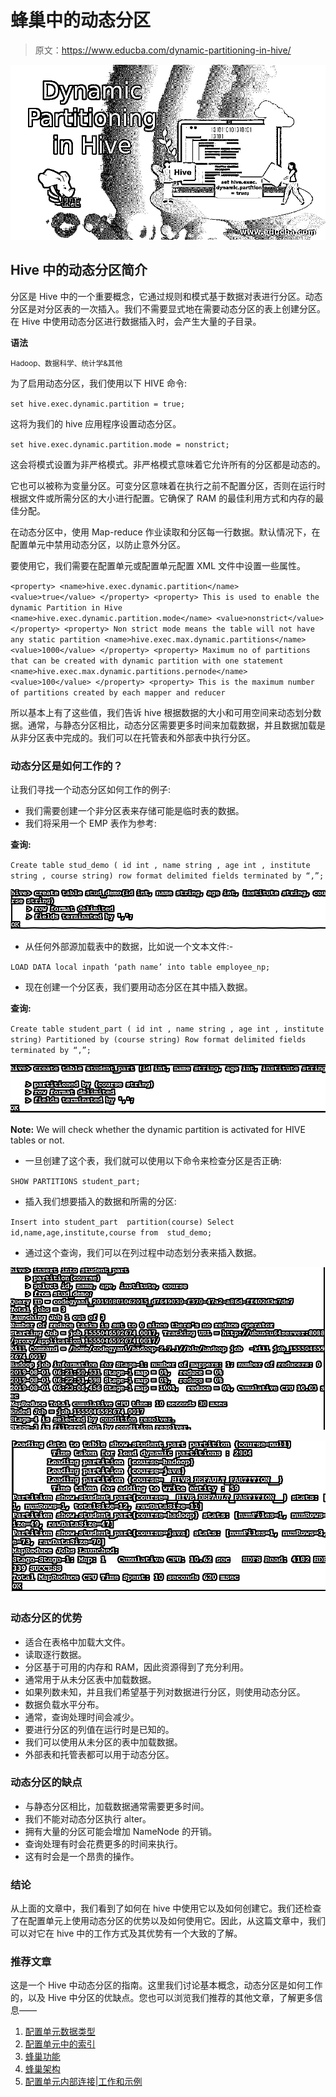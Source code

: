 # 蜂巢中的动态分区

> 原文：<https://www.educba.com/dynamic-partitioning-in-hive/>

![Dynamic Partitioning in Hive](img/5318a1632fe489d0e2fba818fa2dbc9c.png)



## Hive 中的动态分区简介

分区是 Hive 中的一个重要概念，它通过规则和模式基于数据对表进行分区。动态分区是对分区表的一次插入。我们不需要显式地在需要动态分区的表上创建分区。在 Hive 中使用动态分区进行数据插入时，会产生大量的子目录。

**语法**

<small>Hadoop、数据科学、统计学&其他</small>

为了启用动态分区，我们使用以下 HIVE 命令:

`set hive.exec.dynamic.partition = true;`

这将为我们的 hive 应用程序设置动态分区。

`set hive.exec.dynamic.partition.mode = nonstrict;`

这会将模式设置为非严格模式。非严格模式意味着它允许所有的分区都是动态的。

它也可以被称为变量分区。可变分区意味着在执行之前不配置分区，否则在运行时根据文件或所需分区的大小进行配置。它确保了 RAM 的最佳利用方式和内存的最佳分配。

在动态分区中，使用 Map-reduce 作业读取和分区每一行数据。默认情况下，在配置单元中禁用动态分区，以防止意外分区。

要使用它，我们需要在配置单元或配置单元配置 XML 文件中设置一些属性。

`<property>
<name>hive.exec.dynamic.partition</name>
<value>true</value>
</property>
<property>
This is used to enable the dynamic Partition in Hive
<name>hive.exec.dynamic.partition.mode</name>
<value>nonstrict</value>
</property>
<property>
Non strict mode means the table will not have any static partition
<name>hive.exec.max.dynamic.partitions</name>
<value>1000</value>
</property>
<property>
Maximum no of partitions that can be created with dynamic partition with one statement
<name>hive.exec.max.dynamic.partitions.pernode</name>
<value>100</value>
</property>
<property>
This is the maximum number of partitions created by each mapper and reducer`

所以基本上有了这些值，我们告诉 hive 根据数据的大小和可用空间来动态划分数据。通常，与静态分区相比，动态分区需要更多时间来加载数据，并且数据加载是从非分区表中完成的。我们可以在托管表和外部表中执行分区。

### 动态分区是如何工作的？

让我们寻找一个动态分区如何工作的例子:

*   我们需要创建一个非分区表来存储可能是临时表的数据。
*   我们将采用一个 EMP 表作为参考:

**查询:**

`Create table stud_demo ( id int , name string , age int , institute string , course string)
row format delimited fields terminated by “,”;`

![dynamic partitioning hive-query 1](img/79974a45ef7e39ce621213fe1b839f59.png)



*   从任何外部源加载表中的数据，比如说一个文本文件:-

`LOAD DATA local inpath ‘path name’ into table employee_np;`

*   现在创建一个分区表，我们要用动态分区在其中插入数据。

**查询:**

`Create table student_part ( id int , name string , age int , institute string)
Partitioned by (course string)
Row format delimited fields terminated by “,”;`

![dynamic partitioning hive-query 2](img/38da629d7585c7dbfe3ce13e977a2df9.png)



**Note:** We will check whether the dynamic partition is activated for HIVE tables or not.

*   一旦创建了这个表，我们就可以使用以下命令来检查分区是否正确:

`SHOW PARTITIONS student_part;`

*   插入我们想要插入的数据和所需的分区:

`Insert into student_part  partition(course)
Select id,name,age,institute,course from  stud_demo;`

*   通过这个查询，我们可以在列过程中动态划分表来插入数据。

![Query 3](img/9cdcc292b0b6eb30535f768bcdabb17a.png)



![Query 4](img/987810961e1804c9325237300a152a07.png)



### 动态分区的优势

*   适合在表格中加载大文件。
*   读取逐行数据。
*   分区基于可用的内存和 RAM，因此资源得到了充分利用。
*   通常用于从未分区表中加载数据。
*   如果列数未知，并且我们希望基于列对数据进行分区，则使用动态分区。
*   数据负载水平分布。
*   通常，查询处理时间会减少。
*   要进行分区的列值在运行时是已知的。
*   我们可以使用从未分区的表中加载数据。
*   外部表和托管表都可以用于动态分区。

### 动态分区的缺点

*   与静态分区相比，加载数据通常需要更多时间。
*   我们不能对动态分区执行 alter。
*   拥有大量的分区可能会增加 NameNode 的开销。
*   查询处理有时会花费更多的时间来执行。
*   这有时会是一个昂贵的操作。

### 结论

从上面的文章中，我们看到了如何在 hive 中使用它以及如何创建它。我们还检查了在配置单元上使用动态分区的优势以及如何使用它。因此，从这篇文章中，我们可以对它在 hive 中的工作方式及其优势有一个大致的了解。

### 推荐文章

这是一个 Hive 中动态分区的指南。这里我们讨论基本概念，动态分区是如何工作的，以及 Hive 中分区的优缺点。您也可以浏览我们推荐的其他文章，了解更多信息——

1.  [配置单元数据类型](https://www.educba.com/hive-data-types/)
2.  [配置单元中的索引](https://www.educba.com/indexes-in-hive/)
3.  [蜂巢功能](https://www.educba.com/hive-function/)
4.  [蜂巢架构](https://www.educba.com/hive-architecture/)
5.  [配置单元内部连接|工作和示例](https://www.educba.com/hive-inner-join/)





